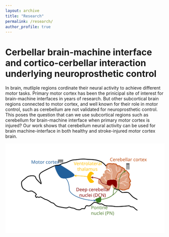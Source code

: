 ```yaml
---
layout: archive
title: "Research"
permalink: /research/
author_profile: true
---
```


# Cerbellar brain-machine interface and cortico-cerbellar interaction underlying neuroprosthetic control

In brain, mutliple regions cordinate their neural activity to achieve different motor tasks. Primary motor cortex has been the prinicipal site of interest for brain-machine interfaces in years of research. But other subcortical brain regions connected to motor cortex, and well known for their role in motor control, such as cerebellum are not validated for neuroprosthetic control.
This poses the question that can we use subcortical regions such as cerebellum for brain-machine interface when primary motor cortex is injured? Our work shows that cerebellum neural activity can be used for brain machine-interface in both healthy and stroke-injured motor cortex brain. 

![image info](../images/Cb_BMI.svg)
